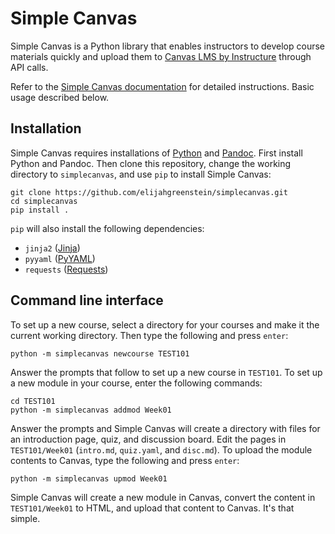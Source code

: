 # Simple Canvas

Simple Canvas is a Python library that enables instructors to develop course materials quickly and upload them to [Canvas LMS by Instructure](https://www.instructure.com/canvas) through API calls.

Refer to the [Simple Canvas documentation](https://elijahgreenstein.github.io/simplecanvas/) for detailed instructions. Basic usage described below.

## Installation

Simple Canvas requires installations of [Python](https://www.python.org) and [Pandoc](https://pandoc.org). First install Python and Pandoc. Then clone this repository, change the working directory to `simplecanvas`, and use `pip` to install Simple Canvas:

```
git clone https://github.com/elijahgreenstein/simplecanvas.git
cd simplecanvas
pip install .
```

`pip` will also install the following dependencies:

- `jinja2` ([Jinja](https://jinja.palletsprojects.com/en/stable/))
- `pyyaml` ([PyYAML](https://pyyaml.org))
- `requests` ([Requests](https://docs.python-requests.org/en/latest/index.html))

## Command line interface

To set up a new course, select a directory for your courses and make it the current working directory. Then type the following and press `enter`:

```
python -m simplecanvas newcourse TEST101
```

Answer the prompts that follow to set up a new course in `TEST101`. To set up a new module in your course, enter the following commands:

```
cd TEST101
python -m simplecanvas addmod Week01
```

Answer the prompts and Simple Canvas will create a directory with files for an introduction page, quiz, and discussion board. Edit the pages in `TEST101/Week01` (`intro.md`, `quiz.yaml`, and `disc.md`). To upload the module contents to Canvas, type the following and press `enter`:

```
python -m simplecanvas upmod Week01
```

Simple Canvas will create a new module in Canvas, convert the content in `TEST101/Week01` to HTML, and upload that content to Canvas. It's that simple.
